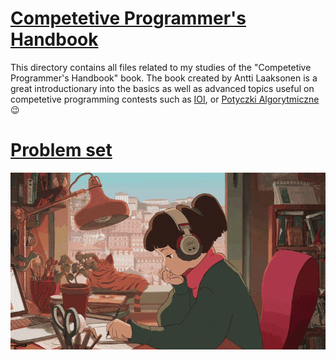 # [Competetive Programmer's Handbook](https://github.com/pllk/cphb/blob/master/book.pdf)

This directory contains all files related to my studies of the "Competetive Programmer's Handbook" book. The book created by Antti Laaksonen is a great introductionary into the basics as well as advanced topics useful on competetive programming contests such as [IOI](https://ioinformatics.org/), or [Potyczki Algorytmiczne](https://potyczki.mimuw.edu.pl/) :wink:

# [Problem set](https://cses.fi/problemset/)

![Studying](resources/studying.gif)
